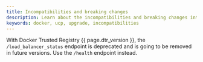```yaml
---
title: Incompatibilities and breaking changes
description: Learn about the incompatibilities and breaking changes introduced by Docker Trusted Registry version {{ page.dtr_version }}
keywords: docker, ucp, upgrade, incompatibilities
---
```


With Docker Trusted Registry {{ page.dtr_version }}, the `/load_balancer_status`
endpoint is deprecated and is going to be removed in future versions. Use the
`/health` endpoint instead.
